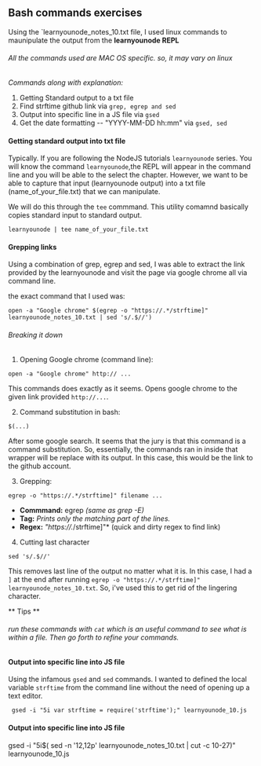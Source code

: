 ## Bash commands exercises 

Using the `learnyounode_notes_10.txt file, I used linux commands to maunipulate the output from the **learnyounode REPL**

###### All the commands used are MAC OS specific. so, it may vary on linux 


*Commands along with explanation:*

1. Getting Standard output to a txt file
2. Find strftime github link via `grep, egrep and sed` 
3. Output into specific line in a JS file via `gsed` 
4. Get the date formatting  -- "YYYY-MM-DD hh:mm" via `gsed, sed`

#### Getting standard output into txt file

Typically. If you are following the NodeJS tutorials `learnyounode` series. You will know the command `learnyounode`,the REPL will appear in the command line and you will be able to the select the chapter. However, we want to be able to capture that input (learnyounode output) into a txt file (name_of_your_file.txt) that we can manipulate. 

We will do this through the `tee` commmand. This utility comamnd basically copies standard input to standard output.

``` 
learnyounode | tee name_of_your_file.txt 
```

#### Grepping links

Using a combination of grep, egrep and sed, I was able to extract the link provided by the learnyounode and visit the page via google chrome all via command line. 

the exact command that I used was: 
```
open -a "Google chrome" $(egrep -o "https://.*/strftime]" learnyounode_notes_10.txt | sed 's/.$//')
```

###### Breaking it down


1. Opening Google chrome (command line):
```
open -a "Google chrome" http:// ...
```

This commands does exactly as it seems. Opens google chrome to the given link provided `http://...`. 


2. Command substitution in bash:

```
$(...)
```

After some google search. It seems that the jury is that this command is a command substitution. 
So, essentially, the commands ran in inside that wrapper will be replace with its output. In this case, this would be the link to the github account. 

3. Grepping:
```
egrep -o "https://.*/strftime]" filename ...
```

* **Commmand:** egrep  *(same as grep -E)*
* **Tag:**  *Prints only the matching part of the lines.*
* **Regex:** *"https://.*/strftime]"* (quick and dirty regex to find link)

4. Cutting last character

```
sed 's/.$//'
```

This removes last line of the output no matter what it is. In this case, I had a `]` at the end after running 
`egrep -o "https://.*/strftime]" learnyounode_notes_10.txt`. So, i've used this to get rid of the lingering character. 

** Tips **

###### run these commands with `cat` which is an useful command to see what is within a file. Then go forth to refine your commands. 


#### Output into specific line into JS file

Using the infamous `gsed` and `sed` commands. I wanted to defined the local variable `strftime` from the command line without the need of opening up a text editor. 


```
 gsed -i "5i var strftime = require('strftime');" learnyounode_10.js
```




#### Output into specific line into JS file
gsed -i "5i$( sed -n '12,12p' learnyounode_notes_10.txt | cut -c 10-27)" learnyounode_10.js


